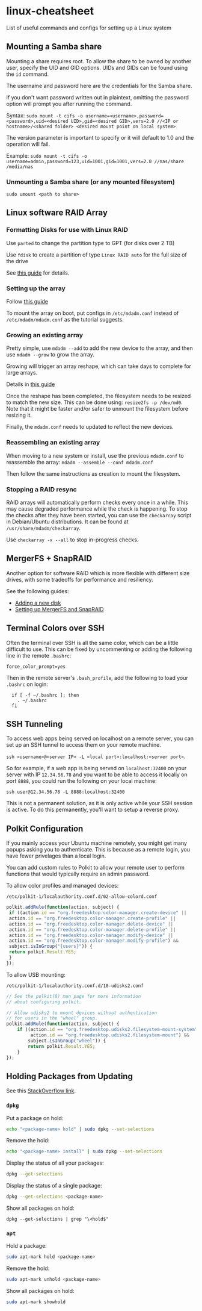 # linux-cheatsheet
List of useful commands and configs for setting up a Linux system

## Mounting a Samba share
Mounting a share requires root. To allow the share to be owned by another user, specify the UID and GID options. UIDs and GIDs can be found using the `id` command.

The username and password here are the credentials for the Samba share.

If you don't want password written out in plaintext, omitting the password option will prompt you after running the command. 

Syntax:
`sudo mount -t cifs -o username=<username>,password=<password>,uid=<desired UID>,gid=<desired GID>,vers=2.0 //<IP or hostname>/<shared folder> <desired mount point on local system>`

The version parameter is important to specify or it will default to 1.0 and the operation will fail.

Example:
`sudo mount -t cifs -o username=admin,password=123,uid=1001,gid=1001,vers=2.0 //nas/share /media/nas`

### Unmounting a Samba share (or any mounted filesystem)
`sudo umount <path to share>`

## Linux software RAID Array

### Formatting Disks for use with Linux RAID

Use `parted` to change the partition type to GPT (for disks over 2 TB)

Use `fdisk` to create a partition of type `Linux RAID auto` for the full size of the drive

See [this guide](https://www.tecmint.com/create-raid-6-in-linux/) for details.

### Setting up the array

Follow [this guide](https://www.digitalocean.com/community/tutorials/how-to-create-raid-arrays-with-mdadm-on-ubuntu-18-04)

To mount the array on boot, put configs in `/etc/mdadm.conf` instead of `/etc/mdadm/mdadm.conf` as the tutorial suggests.

### Growing an existing array

Pretty simple, use `mdadm --add` to add the new device to the array, and then use `mdadm --grow` to grow the array.

Growing will trigger an array reshape, which can take days to complete for large arrays.

Details in [this guide](https://raid.wiki.kernel.org/index.php/Growing)

Once the reshape has been completed, the filesystem needs to be resized to match the new size.
This can be done using: `resize2fs -p /dev/md0`. Note that it might be faster and/or safer to unmount the filesystem before resizing it.

Finally, the `mdadm.conf` needs to updated to reflect the new devices.

### Reassembling an existing array

When moving to a new system or install, use the previous `mdadm.conf` to reassemble the array: `mdadm --assemble --conf mdadm.conf`

Then follow the same instructions as creation to mount the filesystem.

### Stopping a RAID resync

RAID arrays will automatically perform checks every once in a while. This may cause degraded performance while the check is happening. To stop the checks after they have been started, you can use the `checkarray` script in Debian/Ubuntu distributions. It can be found at `/usr/share/mdadm/checkarray`.

Use `checkarray -x --all` to stop in-progress checks.

## MergerFS + SnapRAID

Another option for software RAID which is more flexible with different size drives, with some tradeoffs for performance and resiliency.

See the following guides:

- [Adding a new disk](https://linuxconfig.org/how-to-add-new-disk-to-existing-linux-system)
- [Setting up MergerFS and SnapRAID](https://selfhostedhome.com/combining-different-sized-drives-with-mergerfs-and-snapraid/)

## Terminal Colors over SSH
Often the terminal over SSH is all the same color, which can be a little difficult to use. This can be fixed by uncommenting or adding the following line in the remote `.bashrc`:

`force_color_prompt=yes`

Then in the remote server's `.bash_profile`, add the following to load your `.bashrc` on login:
```
  if [ -f ~/.bashrc ]; then
    . ~/.bashrc
  fi
```

## SSH Tunneling

To access web apps being served on localhost on a remote server, you can set up an SSH tunnel to access them on your remote machine.

`ssh <username>@<server IP> -L <local port>:localhost:<server port>`.

So for example, if a web app is being served on `localhost:32400` on your server with IP `12.34.56.78` and you want to be able to access it locally on port `8888`, you could run the following on your local machine:

`ssh user@12.34.56.78 -L 8888:localhost:32400`

This is not a permanent solution, as it is only active while your SSH session is active. To do this permanently, you'll want to setup a reverse proxy.

## Polkit Configuration

If you mainly access your Ubuntu machine remotely, you might get many popups asking you to authenticate.
This is because as a remote login, you have fewer privelages than a local login.

You can add custom rules to Polkit to allow your remote user to perform functions that would typically require an admin password.

To allow color profiles and managed devices:

`/etc/polkit-1/localauthority.conf.d/02-allow-colord.conf`
```javascript
polkit.addRule(function(action, subject) {
 if ((action.id == "org.freedesktop.color-manager.create-device" ||
 action.id == "org.freedesktop.color-manager.create-profile" ||
 action.id == "org.freedesktop.color-manager.delete-device" ||
 action.id == "org.freedesktop.color-manager.delete-profile" ||
 action.id == "org.freedesktop.color-manager.modify-device" ||
 action.id == "org.freedesktop.color-manager.modify-profile") &&
 subject.isInGroup("{users}")) {
 return polkit.Result.YES;
 }
});
```

To allow USB mounting:

`/etc/polkit-1/localauthority.conf.d/10-udisks2.conf`
```javascript
// See the polkit(8) man page for more information
// about configuring polkit.

// Allow udisks2 to mount devices without authentication
// for users in the "wheel" group.
polkit.addRule(function(action, subject) {
    if ((action.id == "org.freedesktop.udisks2.filesystem-mount-system" ||
         action.id == "org.freedesktop.udisks2.filesystem-mount") &&
        subject.isInGroup("wheel")) {
        return polkit.Result.YES;
    }
});
```

## Holding Packages from Updating

See this [StackOverflow link](https://askubuntu.com/questions/18654/how-to-prevent-updating-of-a-specific-package).

### `dpkg`

Put a package on hold:

```bash
echo "<package-name> hold" | sudo dpkg --set-selections
```

Remove the hold:

```bash
echo "<package-name> install" | sudo dpkg --set-selections
```

Display the status of all your packages:

```bash
dpkg --get-selections
```

Display the status of a single package:

```bash
dpkg --get-selections <package-name>
```

Show all packages on hold:

```
dpkg --get-selections | grep "\<hold$"
```

### `apt`

Hold a package:

```bash
sudo apt-mark hold <package-name>
```

Remove the hold:

```bash
sudo apt-mark unhold <package-name>
```

Show all packages on hold:

```bash
sudo apt-mark showhold
```
